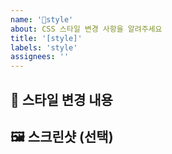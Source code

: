 ```yaml
---
name: '🎨style'
about: CSS 스타일 변경 사항을 알려주세요
title: '[style]'
labels: 'style'
assignees: ''
---
```


## 🎨 스타일 변경 내용

## 🖼️ 스크린샷 (선택)
